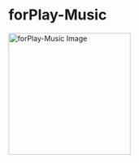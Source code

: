 # forPlay-Music


<img src="https://user-images.githubusercontent.com/57410861/156418740-2bdd485a-7a57-4b7d-8bfb-54673c8f71ea.jpg" alt="forPlay-Music Image" width="240"/>

